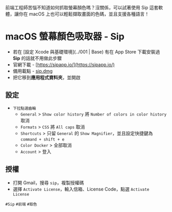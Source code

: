 前端工程師苦惱不知道如何抓取螢幕顏色嗎？沒關係，可以試著使用 Sip 這套軟體，讓你在 macOS 上也可以輕鬆擷取畫面的色碼，並且支援各種語言！

# macOS 螢幕顏色吸取器 - Sip
* 若在 [設定 Xcode 與基礎環境](../001 | Base) 有在 App Store 下載安裝過 **Sip** 的話就不用做此步驟
* 官網下載 - [https://sipapp.io/](https://sipapp.io/)
* 備用載點 - [sip.dmg](https://cdn.ioa.tw/MacEnvInit/sip.dmg)
* 把它移到**應用程式資料夾**，並開啟

## 設定
* `下拉點選齒輪`
	* `General` > `Show color history` 將 `Number of colors in color history` 取消
	* `Formats` > `CSS` 將 `All caps` 取消
	* `Shortcuts` > 只留 `General` 的 `Show Magnifier`，並且設定快捷鍵為 `command + shift + e`
	* `Color Docker` > 全部取消
	* `Account` > 登入
    
## 授權
* 打開 Gmail，搜尋 `sip`，複製授權碼
* 選擇 `Activate License`，輸入信箱、License Code，點選 `Activate License`

`#Sip` `#前端` `#取色`

